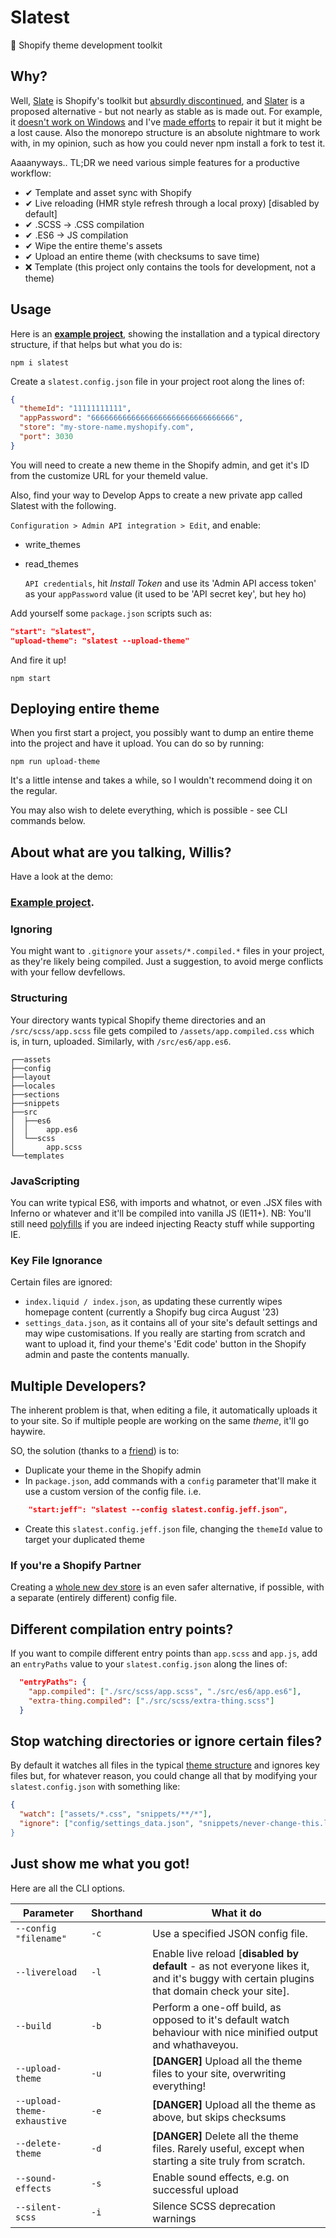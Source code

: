 # Slatest

🛒 Shopify theme development toolkit

## Why?

Well, [Slate](https://github.com/Shopify/slate/) is Shopify's toolkit but [absurdly discontinued](https://github.com/Shopify/slate/issues/1020), and [Slater](https://github.com/the-couch/slater) is a proposed alternative - but not nearly as stable as is made out. For example, it [doesn't work on Windows](https://github.com/the-couch/slater/issues/11) and I've [made efforts](https://github.com/the-couch/slater/pull/63) to repair it but it might be a lost cause. Also the monorepo structure is an absolute nightmare to work with, in my opinion, such as how you could never npm install a fork to test it.

Aaaanyways.. TL;DR we need various simple features for a productive workflow:

- ✔ Template and asset sync with Shopify
- ✔ Live reloading (HMR style refresh through a local proxy) [disabled by default]
- ✔ .SCSS -> .CSS compilation
- ✔ .ES6 -> JS compilation
- ✔ Wipe the entire theme's assets
- ✔ Upload an entire theme (with checksums to save time)
- ❌ Template (this project only contains the tools for development, not a theme)

## Usage

Here is an [**example project**](https://github.com/entozoon/slatest-example), showing the installation and a typical directory structure, if that helps but what you do is:

    npm i slatest

Create a `slatest.config.json` file in your project root along the lines of:

```json
{
  "themeId": "11111111111",
  "appPassword": "66666666666666666666666666666666",
  "store": "my-store-name.myshopify.com",
  "port": 3030
}
```

You will need to create a new theme in the Shopify admin, and get it's ID from the customize URL for your themeId value.

Also, find your way to Develop Apps to create a new private app called Slatest with the following.

`Configuration > Admin API integration > Edit`, and enable:

- write_themes
- read_themes

  `API credentials`, hit _Install Token_ and use its 'Admin API access token' as your `appPassword` value (it used to be 'API secret key', but hey ho)

Add yourself some `package.json` scripts such as:

```json
"start": "slatest",
"upload-theme": "slatest --upload-theme"
```

And fire it up!

    npm start

## Deploying entire theme

When you first start a project, you possibly want to dump an entire theme into the project and have it upload. You can do so by running:

    npm run upload-theme

It's a little intense and takes a while, so I wouldn't recommend doing it on the regular.

You may also wish to delete everything, which is possible - see CLI commands below.

## About what are you talking, Willis?

Have a look at the demo:

### [Example project](https://github.com/entozoon/slatest-example).

### Ignoring

You might want to `.gitignore` your `assets/*.compiled.*` files in your project, as they're likely being compiled. Just a suggestion, to avoid merge conflicts with your fellow devfellows.

### Structuring

Your directory wants typical Shopify theme directories and an `/src/scss/app.scss` file gets compiled to `/assets/app.compiled.css` which is, in turn, uploaded. Similarly, with `/src/es6/app.es6`.

    ┌──assets
    ├──config
    ├──layout
    ├──locales
    ├──sections
    ├──snippets
    ├──src
    │  ├──es6
    │  │    app.es6
    │  └──scss
    │       app.scss
    └──templates

### JavaScripting

You can write typical ES6, with imports and whatnot, or even .JSX files with Inferno or whatever and it'll be compiled into vanilla JS (IE11+). NB: You'll still need [polyfills](https://polyfill.io/) if you are indeed injecting Reacty stuff while supporting IE.

### Key File Ignorance

Certain files are ignored:

- `index.liquid / index.json`, as updating these currently wipes homepage content (currently a Shopify bug circa August '23)
- `settings_data.json`, as it contains all of your site's default settings and may wipe customisations. If you really are starting from scratch and want to upload it, find your theme's 'Edit code' button in the Shopify admin and paste the contents manually.

## Multiple Developers?

The inherent problem is that, when editing a file, it automatically uploads it to your site. So if multiple people are working on the same _theme_, it'll go haywire.

SO, the solution (thanks to a [friend](https://github.com/chrisfoster78)) is to:

- Duplicate your theme in the Shopify admin
- In `package.json`, add commands with a `config` parameter that'll make it use a custom version of the config file. i.e.

```json
    "start:jeff": "slatest --config slatest.config.jeff.json",
```

- Create this `slatest.config.jeff.json` file, changing the `themeId` value to target your duplicated theme

### If you're a Shopify Partner

Creating a [whole new dev store](https://help.shopify.com/en/partners/dashboard/development-stores) is an even safer alternative, if possible, with a separate (entirely different) config file.

## Different compilation entry points?

If you want to compile different entry points than `app.scss` and `app.js`, add an `entryPaths` value to your `slatest.config.json` along the lines of:

```json
  "entryPaths": {
    "app.compiled": ["./src/scss/app.scss", "./src/es6/app.es6"],
    "extra-thing.compiled": ["./src/scss/extra-thing.scss"]
  }
```

## Stop watching directories or ignore certain files?

By default it watches all files in the typical [theme structure](https://shopify.dev/tutorials/develop-theme-templates) and ignores key files but, for whatever reason, you could change all that by modifying your `slatest.config.json` with something like:

```json
{
  "watch": ["assets/*.css", "snippets/**/*"],
  "ignore": ["config/settings_data.json", "snippets/never-change-this.liquid]
}
```

## Just show me what you got!

Here are all the CLI options.

| Parameter                   | Shorthand | What it do                                                                                                                                |
| --------------------------- | --------- | ----------------------------------------------------------------------------------------------------------------------------------------- |
| `--config "filename"`       | `-c`      | Use a specified JSON config file.                                                                                                         |
| `--livereload`              | `-l`      | Enable live reload [**disabled by default** - as not everyone likes it, and it's buggy with certain plugins that domain check your site]. |
| `--build`                   | `-b`      | Perform a one-off build, as opposed to it's default watch behaviour with nice minified output and whathaveyou.                            |
| `--upload-theme`            | `-u`      | **[DANGER]** Upload all the theme files to your site, overwriting everything!                                                             |
| `--upload-theme-exhaustive` | `-e`      | **[DANGER]** Upload all the theme as above, but skips checksums                                                                           |
| `--delete-theme`            | `-d`      | **[DANGER]** Delete all the theme files. Rarely useful, except when starting a site truly from scratch.                                   |
| `--sound-effects`           | `-s`      | Enable sound effects, e.g. on successful upload                                                                                           |
| `--silent-scss`             | `-i`      | Silence SCSS deprecation warnings                                                                                                         |
